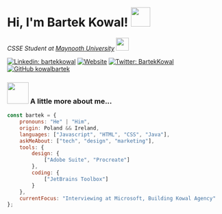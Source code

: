 <h1> 
    Hi, I'm Bartek Kowal!
    <img src="https://media.giphy.com/media/SwRilQkg9hpeM/giphy.gif" height="45">
</h1>
<p>
    <em>CSSE Student at 
        <a href="https://www.maynoothuniversity.ie/">Maynooth University</a>
        <img src="https://user-images.githubusercontent.com/93825166/171669917-ba967de8-206a-4913-995a-13f169abd86b.gif" height="30">
    </em>
</p>

[![Linkedin: bartekkowal](https://img.shields.io/badge/-bartekkowal-blue?style=flat-square&logo=Linkedin&logoColor=white&link=https://www.linkedin.com/in/bartek-kowal/)](https://www.linkedin.com/in/bartek-kowal/)
[![Website](https://img.shields.io/badge/Website-46a2f1.svg?&style=flat-square&logo=Google-Chrome&logoColor=white&link=https://kowal.agency/)](https://kowal.agency/)
[![Twitter: BartekKowal](https://img.shields.io/twitter/follow/BartekKowaI?style=social)](https://twitter.com/KowalBartek)
[![GitHub kowalbartek](https://img.shields.io/github/followers/kowalbartek?label=follow&style=social)](https://github.com/kowalbartek)


### <img src="https://media.giphy.com/media/VgCDAzcKvsR6OM0uWg/giphy.gif" width="50"> A little more about me...  

``` javascript
const bartek = {
    pronouns: "He" | "Him",
    origin: Poland && Ireland,
    languages: ["Javascript", "HTML", "CSS", "Java"],
    askMeAbout: ["tech", "design", "marketing"],
    tools: {
        design: {
            ["Adobe Suite", "Procreate"]
        },
        coding: {
            ["JetBrains Toolbox"]
        }
    },
    currentFocus: "Interviewing at Microsoft, Building Kowal Agency"
};
```
